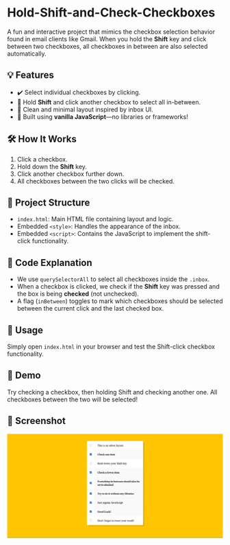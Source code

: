 # Hold-Shift-and-Check-Checkboxes

A fun and interactive project that mimics the checkbox selection behavior found in email clients like Gmail. When you hold the **Shift** key and click between two checkboxes, all checkboxes in between are also selected automatically.

## 💡 Features

- ✔️ Select individual checkboxes by clicking.
- 🔁 Hold **Shift** and click another checkbox to select all in-between.
- 🧼 Clean and minimal layout inspired by inbox UI.
- 🧠 Built using **vanilla JavaScript**—no libraries or frameworks!

## 🛠️ How It Works

1. Click a checkbox.
2. Hold down the **Shift** key.
3. Click another checkbox further down.
4. All checkboxes between the two clicks will be checked.

## 📁 Project Structure

- `index.html`: Main HTML file containing layout and logic.
- Embedded `<style>`: Handles the appearance of the inbox.
- Embedded `<script>`: Contains the JavaScript to implement the shift-click functionality.

## 🔧 Code Explanation

- We use `querySelectorAll` to select all checkboxes inside the `.inbox`.
- When a checkbox is clicked, we check if the **Shift** key was pressed and the box is being **checked** (not unchecked).
- A flag (`inBetween`) toggles to mark which checkboxes should be selected between the current click and the last checked box.

## 🚀 Usage

Simply open `index.html` in your browser and test the Shift-click checkbox functionality.

## 🧪 Demo

Try checking a checkbox, then holding Shift and checking another one. All checkboxes between the two will be selected!

## 📸 Screenshot
![Project SS](<Hold Shift to Check Multiple Checkboxes.png>)